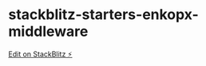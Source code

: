 # stackblitz-starters-enkopx-middleware

[Edit on StackBlitz ⚡️](https://stackblitz.com/edit/stackblitz-starters-enkopx)